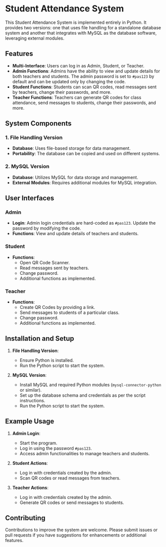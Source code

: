 # Student Attendance System

This Student Attendance System is implemented entirely in Python. It provides two versions: one that uses file handling for a standalone database system and another that integrates with MySQL as the database software, leveraging external modules.

## Features

- **Multi-Interface**: Users can log in as Admin, Student, or Teacher.
- **Admin Functions**: Admins have the ability to view and update details for both teachers and students. The admin password is set to `#pas123` by default and can be updated only by changing the code.
- **Student Functions**: Students can scan QR codes, read messages sent by teachers, change their passwords, and more.
- **Teacher Functions**: Teachers can generate QR codes for class attendance, send messages to students, change their passwords, and more.

## System Components

### 1. File Handling Version
- **Database**: Uses file-based storage for data management.
- **Portability**: The database can be copied and used on different systems.

### 2. MySQL Version
- **Database**: Utilizes MySQL for data storage and management.
- **External Modules**: Requires additional modules for MySQL integration.

## User Interfaces

### Admin
- **Login**: Admin login credentials are hard-coded as `#pas123`. Update the password by modifying the code.
- **Functions**: View and update details of teachers and students.

### Student
- **Functions**: 
  - Open QR Code Scanner.
  - Read messages sent by teachers.
  - Change password.
  - Additional functions as implemented.

### Teacher
- **Functions**: 
  - Create QR Codes by providing a link.
  - Send messages to students of a particular class.
  - Change password.
  - Additional functions as implemented.

## Installation and Setup

1. **File Handling Version**:
   - Ensure Python is installed.
   - Run the Python script to start the system.

2. **MySQL Version**:
   - Install MySQL and required Python modules (`mysql-connector-python` or similar).
   - Set up the database schema and credentials as per the script instructions.
   - Run the Python script to start the system.

## Example Usage

1. **Admin Login**:
   - Start the program.
   - Log in using the password `#pas123`.
   - Access admin functionalities to manage teachers and students.

2. **Student Actions**:
   - Log in with credentials created by the admin.
   - Scan QR codes or read messages from teachers.

3. **Teacher Actions**:
   - Log in with credentials created by the admin.
   - Generate QR codes or send messages to students.

## Contributing

Contributions to improve the system are welcome. Please submit issues or pull requests if you have suggestions for enhancements or additional features.
